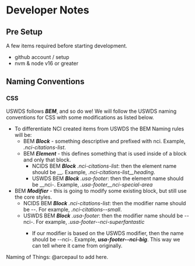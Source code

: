# Developer Notes

## Pre Setup

A few items required before starting development.

- github account / setup
- nvm & node v16 or greater


## Naming Conventions

### CSS

USWDS follows ***BEM***, and so do we! We will follow the USWDS naming conventions for CSS with some modifications as listed below.

- To differentiate NCI created items from USWDS the BEM Naming rules will be:
	- BEM ***Block*** - something descriptive and prefixed with nci. Example, *.nci-citations-list*.
	- BEM ***Element*** - this defines something that is used inside of a block and only that block.
		- NCIDS BEM ***Block*** *.nci-citations-list*: then the element name should be <block>__<element-name>. Example, *.nci-citations-list__heading*.
		- USWDS BEM ***Block*** *.usa-footer*: then the element name should be <block>__nci-<element-name>. Example, *.usa-footer__nci-special-area*
 - BEM ***Modifier*** - this is going to modify some existing block, but still use the core styles.
	- NCIDS BEM ***Block*** *.nci-citations-list*: then the modifier name should be <block>--<modifier-name>. For example, *.nci-citations--small*.
	- USWDS BEM ***Block*** *.usa-footer*: then the modifier name should be <block>--nci-<element-name>. For example, *.usa-footer--nci-superfantastic*
		- If our modifier is based on the USWDS modifier, then the name should be <block>--nci-<USWDS-modifier-name>. Example, ***usa-footer--nci-big***. This way we can tell where it came from originally.



Naming of Things:
@arcepaul to add here.